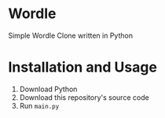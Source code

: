 # Wordle
Simple Wordle Clone written in Python

# Installation and Usage

1. Download Python
2. Download this repository's source code
3. Run `main.py`
